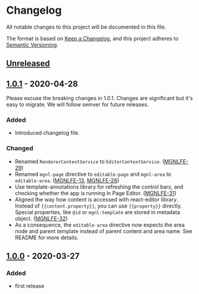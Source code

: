 # Changelog
All notable changes to this project will be documented in this file.

The format is based on [Keep a Changelog](https://keepachangelog.com/en/1.0.0/),
and this project adheres to [Semantic Versioning](https://semver.org/spec/v2.0.0.html).

## [Unreleased]

## [1.0.1] - 2020-04-28
Please excuse the breaking changes in 1.0.1. Changes are significant but it's easy to migrate. We will follow semver for future releases.

### Added
- Introduced changelog file.

### Changed
- Renamed `RendererContextService` to `EditorContextService`. ([MGNLFE-29](https://jira.magnolia-cms.com/browse/MGNLFE-29))
- Renamed `mgnl-page` directive to `editable-page` and `mgnl-area` to `editable-area`. ([MGNLFE-13](https://jira.magnolia-cms.com/browse/MGNLFE-13), [MGNLFE-26](https://jira.magnolia-cms.com/browse/MGNLFE-26))
- Use template-annotations library for refreshing the control bars, and checking whether the app is running in Page Editor. ([MGNLFE-31](https://jira.magnolia-cms.com/browse/MGNLFE-31))
- Aligned the way how content is accessed with react-editor library. Instead of `{{content.property}}`, you can use `{{property}}` directly. Special properties, like `@id` or `mgnl:template` are stored in metadata object. ([MGNLFE-32](https://jira.magnolia-cms.com/browse/MGNLFE-32))
- As a consequence, the `editable-area` directive now expects the area node and parent template instead of parent content and area name. See README for more details.


## [1.0.0] - 2020-03-27
### Added
- first release

[Unreleased]: https://git.magnolia-cms.com/projects/MODULES/repos/frontend-helpers/browse/packages/angular-editor
[1.0.1]: https://www.npmjs.com/package/@magnolia/angular-editor/v/1.0.1
[1.0.0]: https://www.npmjs.com/package/@magnolia/angular-editor/v/1.0.0
